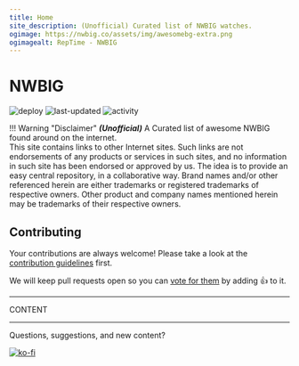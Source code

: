 ```yaml
---
title: Home
site_description: (Unofficial) Curated list of NWBIG watches.
ogimage: https://nwbig.co/assets/img/awesomebg-extra.png
ogimagealt: RepTime - NWBIG
---
```


# **NWBIG**

![deploy](https://github.com/dgomesbr/nwbig/workflows/deploy/badge.svg)
![last-updated](https://img.shields.io/github/last-commit/dgomesbr/nwbig?color=CB006D&label=last%20updated)
![activity](https://img.shields.io/github/commit-activity/m/dgomesbr/nwbig)

!!! Warning "Disclaimer"
    _**(Unofficial)**_ A Curated list of awesome NWBIG found around on the internet.  
    This site contains links to other Internet sites. Such links are not endorsements of any products or services in such sites, and no information in such site has been endorsed or approved by us.
    The idea is to provide an easy central repository, in a collaborative way. Brand names and/or other referenced herein are either trademarks or registered trademarks of respective owners. 
    Other product and company names mentioned herein may be trademarks of their respective owners.

## Contributing

Your contributions are always welcome! Please take a look at the [contribution guidelines](https://github.com/dgomesbr/nwbig/blob/master/CONTRIBUTING.md) first.

We will keep pull requests open so you can [vote for them](https://github.com/dgomesbr/nwbig/pulls) by adding :+1: to it.

---

CONTENT

---

Questions, suggestions, and new content?

[![ko-fi](https://ko-fi.com/img/githubbutton_sm.svg)](https://ko-fi.com/F1F01P3MA)

